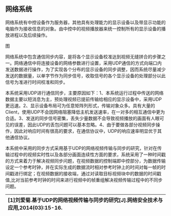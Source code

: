 ## 网络系统

网络系统有中控设备作为服务器，其他具有处理能力的显示设备以及带显示功能的电脑作为接收信息的对象。由中控中的视频播放器来统一控制所有的显示设备的播放进程以及后续操作。

图

网络系统中包含通信同步内容，是将各个显示设备校准达到视频无缝拼合的步骤之一。网络通信中将连接设备的网络参数进行设置，采用UDP通信的方式向端口内发送数据进行操作，为了实现各个分布的显示设备的同步调整，因而系统尽量减少发送的数据量，以单字节作为同步信号，收取信号的各个显示设备的处理部分以此信号为准进行时间校准和同步。

本系统采用UDP进行通信同步，主要原因如下：1、本系统运行过程中传送的网络数据主要以短消息为主，预处理视频已提前传输给相应的显示设备中，采用UDP更迅速。2、显示设备布局可为任意矩阵列形式，传输对象众多。具有大量的Client，使用UDP不会因网络阻塞降低主机发送速率，在一对多的相互通信中更为合适。3、发送的同步信号密集，丢失少量数据不会导致视频播放的画面有人眼可见的误差，因此UDP的丢包问题可以基本忽略。4、由于要做各部分视频同步操作，因此对响应时间有很高的要求，在通信协议中，UDP的响应速率明显优于其他通信协议。

本系统中采用的同步方式采用基于UDP的网络视频传输与同步的研究，针对在传输过程中的视频实时性以及各部分画面连续性方面的要求，系统采用了一种时间戳的方式来着力于解决视频同步问题，在视频数据的控制端即中控部分，为数据传输设定一个参考时钟，并在实际生成的数据流时相对参考时钟上的时间对每一帧的时间戳进行绑定；在视频数据的接收端，通过对读取目标视频块中的数据的时间戳值,比对当前参考时钟的时间来进行视频中的帧重组解决视频传输过程中的不同步问题。

| \[1\]刘爱菊.基于UDP的网络视频传输与同步的研究\[J\].网络安全技术与应用,2014\(03\):15-16. |
| :--- |




